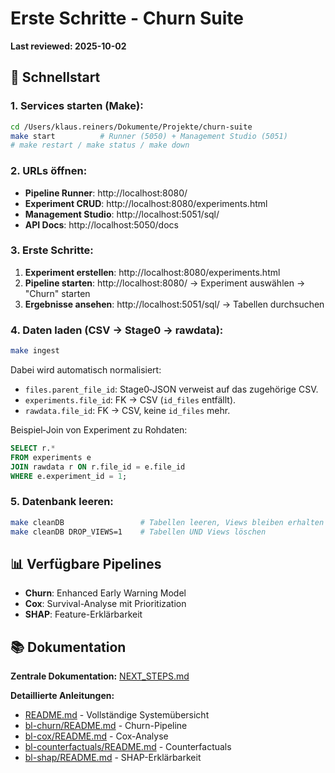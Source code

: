 # Erste Schritte - Churn Suite

**Last reviewed: 2025-10-02**

## 🚀 **Schnellstart**

### **1. Services starten (Make):**
```bash
cd /Users/klaus.reiners/Dokumente/Projekte/churn-suite
make start          # Runner (5050) + Management Studio (5051)
# make restart / make status / make down
```

### **2. URLs öffnen:**
- **Pipeline Runner**: http://localhost:8080/
- **Experiment CRUD**: http://localhost:8080/experiments.html  
- **Management Studio**: http://localhost:5051/sql/
- **API Docs**: http://localhost:5050/docs

### **3. Erste Schritte:**
1. **Experiment erstellen**: http://localhost:8080/experiments.html
2. **Pipeline starten**: http://localhost:8080/ → Experiment auswählen → "Churn" starten
3. **Ergebnisse ansehen**: http://localhost:5051/sql/ → Tabellen durchsuchen

### **4. Daten laden (CSV → Stage0 → rawdata):**
```bash
make ingest
```
Dabei wird automatisch normalisiert:
- `files.parent_file_id`: Stage0‑JSON verweist auf das zugehörige CSV.
- `experiments.file_id`: FK → CSV (`id_files` entfällt).
- `rawdata.file_id`: FK → CSV, keine `id_files` mehr.

Beispiel‑Join von Experiment zu Rohdaten:
```sql
SELECT r.*
FROM experiments e
JOIN rawdata r ON r.file_id = e.file_id
WHERE e.experiment_id = 1;
```

### **5. Datenbank leeren:**
```bash
make cleanDB                 # Tabellen leeren, Views bleiben erhalten
make cleanDB DROP_VIEWS=1    # Tabellen UND Views löschen
```

## 📊 **Verfügbare Pipelines**

- **Churn**: Enhanced Early Warning Model
- **Cox**: Survival-Analyse mit Prioritization
- **SHAP**: Feature-Erklärbarkeit 
## 📚 **Dokumentation**

**Zentrale Dokumentation:** [NEXT_STEPS.md](NEXT_STEPS.md)

**Detaillierte Anleitungen:**
- [README.md](README.md) - Vollständige Systemübersicht
- [bl-churn/README.md](bl-churn/README.md) - Churn-Pipeline
- [bl-cox/README.md](bl-cox/README.md) - Cox-Analyse
- [bl-counterfactuals/README.md](bl-counterfactuals/README.md) - Counterfactuals
- [bl-shap/README.md](bl-shap/README.md) - SHAP-Erklärbarkeit